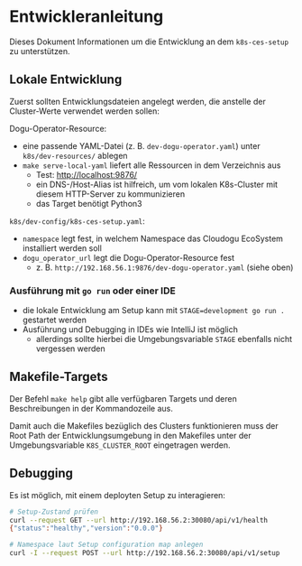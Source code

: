 # Entwickleranleitung

Dieses Dokument Informationen um die Entwicklung an dem `k8s-ces-setup` zu unterstützen.

## Lokale Entwicklung

Zuerst sollten Entwicklungsdateien angelegt werden, die anstelle der Cluster-Werte verwendet werden sollen:

Dogu-Operator-Resource:
- eine passende YAML-Datei (z. B. `dev-dogu-operator.yaml`) unter `k8s/dev-resources/` ablegen
- `make serve-local-yaml` liefert alle Ressourcen in dem Verzeichnis aus
  - Test: [http://localhost:9876/](http://localhost:9876/)
  - ein DNS-/Host-Alias ist hilfreich, um vom lokalen K8s-Cluster mit diesem HTTP-Server zu kommunizieren 
  - das Target benötigt Python3

`k8s/dev-config/k8s-ces-setup.yaml`:
- `namespace` legt fest, in welchem Namespace das Cloudogu EcoSystem installiert werden soll
- `dogu_operator_url` legt die Dogu-Operator-Resource fest
  - z. B. `http://192.168.56.1:9876/dev-dogu-operator.yaml` (siehe oben)

### Ausführung mit `go run` oder einer IDE

- die lokale Entwicklung am Setup kann mit `STAGE=development go run .` gestartet werden
- Ausführung und Debugging in IDEs wie IntelliJ ist möglich
  - allerdings sollte hierbei die Umgebungsvariable `STAGE` ebenfalls nicht vergessen werden

## Makefile-Targets

Der Befehl `make help` gibt alle verfügbaren Targets und deren Beschreibungen in der Kommandozeile aus.

Damit auch die Makefiles bezüglich des Clusters funktionieren muss der Root Path der Entwicklungsumgebung in den 
Makefiles unter der Umgebungsvariable `K8S_CLUSTER_ROOT` eingetragen werden.

## Debugging

Es ist möglich, mit einem deployten Setup zu interagieren:

```bash
# Setup-Zustand prüfen
curl --request GET --url http://192.168.56.2:30080/api/v1/health
{"status":"healthy","version":"0.0.0"}

# Namespace laut Setup configuration map anlegen
curl -I --request POST --url http://192.168.56.2:30080/api/v1/setup
```
